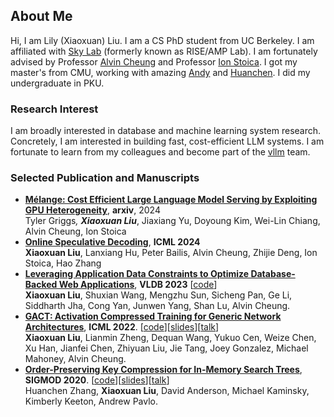 ## About Me

Hi, I am Lily (Xiaoxuan) Liu. I am a CS PhD student from UC Berkeley. I am affiliated with [Sky Lab](https://sky.cs.berkeley.edu/people/) (formerly known as RISE/AMP Lab). I am fortunately advised by Professor [Alvin Cheung](https://people.eecs.berkeley.edu/~akcheung/) and Professor [Ion Stoica](http://people.eecs.berkeley.edu/~istoica/). I got my master's from CMU, working with amazing [Andy](http://www.cs.cmu.edu/~pavlo/) and [Huanchen](http://www.cs.cmu.edu/~huanche1/). I did my undergraduate in PKU. 

### Research Interest
I am broadly interested in database and machine learning system research. Concretely, I am interested in building fast, cost-efficient LLM systems. I am fortunate to learn from my colleagues and become part of the [vllm](https://github.com/vllm-project/vllm) team.

### Selected Publication and Manuscripts
- **[Mélange: Cost Efficient Large Language Model Serving by Exploiting GPU Heterogeneity](https://arxiv.org/abs/2404.14527)**, **arxiv**, 2024 \
  Tyler Griggs<sup>*</sup>, **Xiaoxuan Liu**<sup>*</sup>, Jiaxiang Yu, Doyoung Kim, Wei-Lin Chiang, Alvin Cheung, Ion Stoica
- **[Online Speculative Decoding](https://arxiv.org/abs/2310.07177)**, **ICML 2024** \
**Xiaoxuan Liu**, Lanxiang Hu, Peter Bailis, Alvin Cheung, Zhijie Deng, Ion Stoica, Hao Zhang
- **[Leveraging Application Data Constraints to Optimize Database-Backed Web Applications](https://arxiv.org/abs/2205.02954)**, **VLDB 2023** [[code](https://github.com/LiuXiaoxuanPKU/ConstrOpt)] \
  **Xiaoxuan Liu**, Shuxian Wang, Mengzhu Sun, Sicheng Pan, Ge Li, Siddharth Jha, Cong Yan, Junwen Yang, Shan Lu, Alvin Cheung.
- **[GACT: Activation Compressed Training for Generic Network Architectures](https://arxiv.org/abs/2206.11357)**, **ICML 2022**. [[code](https://github.com/LiuXiaoxuanPKU/GACT-ICML)][[slides](https://github.com/LiuXiaoxuanPKU/LiuXiaoxuanPKU.github.io/blob/master/docs/slides/ICML2022.pdf)][[talk](https://slideslive.com/38983883/gact-activation-compressed-training-for-generic-network-architectures)] \
  **Xiaoxuan Liu**, Lianmin Zheng, Dequan Wang, Yukuo Cen, Weize Chen, Xu Han, Jianfei Chen, Zhiyuan Liu, Jie Tang, Joey Gonzalez, Michael Mahoney, Alvin Cheung.
- **[Order-Preserving Key Compression for In-Memory Search Trees](https://arxiv.org/abs/2003.02391)**, **SIGMOD 2020**. [[code](https://github.com/efficient/HOPE)][[slides](http://people.iiis.tsinghua.edu.cn/~huanchen/slides/hope-sigmod20.pdf)][[talk](https://www.youtube.com/watch?v=9OzjeSbWHcQ)]\
  Huanchen Zhang, **Xiaoxuan Liu**, David Anderson, Michael Kaminsky, Kimberly Keeton, Andrew Pavlo.
